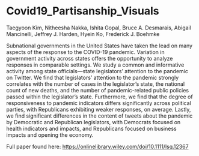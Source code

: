 # Covid19_Partisanship_Visuals
Taegyoon Kim, Nitheesha Nakka, Ishita Gopal, Bruce A. Desmarais, Abigail Mancinelli, Jeffrey J. Harden, Hyein Ko, Frederick J. Boehmke

Subnational governments in the United States have taken the lead on many aspects of the response to the COVID-19 pandemic. Variation in government activity across states offers the opportunity to analyze responses in comparable settings. We study a common and informative activity among state officials—state legislators’ attention to the pandemic on Twitter. We find that legislators’ attention to the pandemic strongly correlates with the number of cases in the legislator’s state, the national count of new deaths, and the number of pandemic-related public policies passed within the legislator’s state. Furthermore, we find that the degree of responsiveness to pandemic indicators differs significantly across political parties, with Republicans exhibiting weaker responses, on average. Lastly, we find significant differences in the content of tweets about the pandemic by Democratic and Republican legislators, with Democrats focused on health indicators and impacts, and Republicans focused on business impacts and opening the economy.

Full paper found here: https://onlinelibrary.wiley.com/doi/10.1111/lsq.12367
